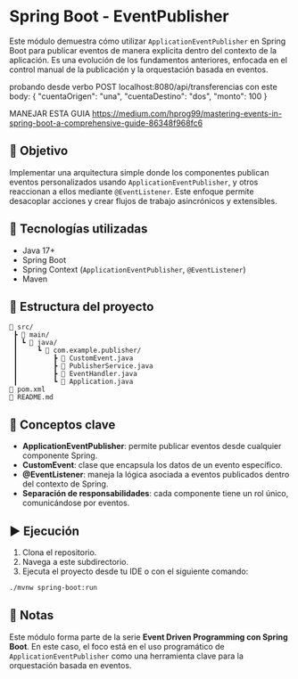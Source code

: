 # Spring Boot - EventPublisher

Este módulo demuestra cómo utilizar `ApplicationEventPublisher` en Spring Boot para publicar eventos de manera explícita dentro del contexto de la aplicación. Es una evolución de los fundamentos anteriores, enfocada en el control manual de la publicación y la orquestación basada en eventos.

probando desde verbo POST localhost:8080/api/transferencias
con este body:
        {
            "cuentaOrigen": "una",
            "cuentaDestino": "dos",
            "monto": 100
        }

MANEJAR ESTA GUIA https://medium.com/hprog99/mastering-events-in-spring-boot-a-comprehensive-guide-86348f968fc6

## 🚀 Objetivo

Implementar una arquitectura simple donde los componentes publican eventos personalizados usando `ApplicationEventPublisher`, y otros reaccionan a ellos mediante `@EventListener`. Este enfoque permite desacoplar acciones y crear flujos de trabajo asincrónicos y extensibles.

## 🔧 Tecnologías utilizadas

- Java 17+
- Spring Boot
- Spring Context (`ApplicationEventPublisher`, `@EventListener`)
- Maven

## 📂 Estructura del proyecto

```
📁 src/
 ┣ 📁 main/
 ┃ ┗ 📁 java/
 ┃     ┗ 📁 com.example.publisher/
 ┃         ┣ 📄 CustomEvent.java
 ┃         ┣ 📄 PublisherService.java
 ┃         ┣ 📄 EventHandler.java
 ┃         ┗ 📄 Application.java
📄 pom.xml
📄 README.md
```

## 🧠 Conceptos clave

- **ApplicationEventPublisher**: permite publicar eventos desde cualquier componente Spring.
- **CustomEvent**: clase que encapsula los datos de un evento específico.
- **@EventListener**: maneja la lógica asociada a eventos publicados dentro del contexto de Spring.
- **Separación de responsabilidades**: cada componente tiene un rol único, comunicándose por eventos.

## ▶️ Ejecución

1. Clona el repositorio.
2. Navega a este subdirectorio.
3. Ejecuta el proyecto desde tu IDE o con el siguiente comando:

```bash
./mvnw spring-boot:run
```

## 📝 Notas

Este módulo forma parte de la serie **Event Driven Programming con Spring Boot**. En este caso, el foco está en el uso programático de `ApplicationEventPublisher` como una herramienta clave para la orquestación basada en eventos.